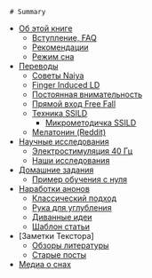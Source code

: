      # Summary

* [Об этой книге](README.md)
    * [Вступление, FAQ](0chapter/FAQ.md)
    * [Рекомендации](0chapter/recommendations.md)
    * [Режим сна](0chapter/regime.md)
* [Переводы](1translations/translations.md)
    * [Советы Naiya](1translations/naiya.md)
    * [Finger Induced LD](1translations/FILD.md)
    * [Постоянная внимательность](1translations/ADA.md)
    * [Прямой вход Free Fall](1translations/freefall.md)
    * [Техника SSILD](1translations/SSILD2015.md)
        * [Микрометодичка SSILD](5textor/dayone01.md)
    * [Мелатонин (Reddit)](1translations/melatonin01.md)
* [Научные исследования](3science/intro.md)
    * [Электростимуляция 40 Гц](3science/tACS.md) 
    * [Наши иcследования](5textor/intro.md)
* [Домашние задания](2tasks/tasks.md)
    * [Пример обучения с нуля](2tasks/example.md)  
* [Наработки анонов](4community/intro.md)
    * [Классический подход](4community/handiary.md)
    * [Рука для углубления](4community/hand.md)
    * [Диванные идеи](4community/all.md)
    * [Шаблон статьи](4community/hig.md)
* [Заметки Текстора]
    * [Обзоры литературы](5textor/Excourse.md)
    * [Старые посты](5textor/old.md)
* [Медиа о снах](4community/media.md)

<!---
(5textor/intro.md)
5textor/maxim.md

-->